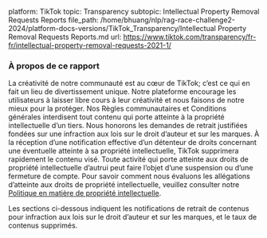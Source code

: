 platform: TikTok
topic: Transparency
subtopic: Intellectual Property Removal Requests Reports
file_path: /home/bhuang/nlp/rag-race-challenge2-2024/platform-docs-versions/TikTok_Transparency/Intellectual Property Removal Requests Reports.md
url: https://www.tiktok.com/transparency/fr-fr/intellectual-property-removal-requests-2021-1/


### À propos de ce rapport

La créativité de notre communauté est au cœur de TikTok; c’est ce qui en fait un lieu de divertissement unique. Notre plateforme encourage les utilisateurs à laisser libre cours à leur créativité et nous faisons de notre mieux pour la protéger. Nos Règles communautaires et Conditions générales interdisent tout contenu qui porte atteinte à la propriété intellectuelle d’un tiers. Nous honorons les demandes de retrait justifiées fondées sur une infraction aux lois sur le droit d’auteur et sur les marques. À la réception d’une notification effective d’un détenteur de droits concernant une éventuelle atteinte à sa propriété intellectuelle, TikTok supprimera rapidement le contenu visé. Toute activité qui porte atteinte aux droits de propriété intellectuelle d’autrui peut faire l’objet d’une suspension ou d’une fermeture de compte. Pour savoir comment nous évaluons les allégations d’atteinte aux droits de propriété intellectuelle, veuillez consulter notre [Politique en matière de propriété intellectuelle](https://www.tiktok.com/legal/copyright-policy).

Les sections ci-dessous indiquent les notifications de retrait de contenus pour infraction aux lois sur le droit d’auteur et sur les marques, et le taux de contenus supprimés.